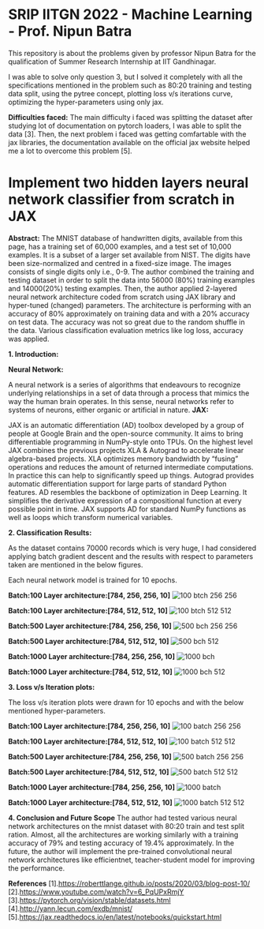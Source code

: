 # SRIP IITGN 2022 - Machine Learning - Prof. Nipun Batra
This repository is about the problems given by professor Nipun Batra for the qualification of Summer Research Internship at IIT Gandhinagar.

I was able to solve only question 3, but I solved it completely with all the specifications mentioned in the problem such as 80:20 training and testing data split, using the pytree concept, plotting loss v/s iterations curve, optimizing the hyper-parameters using only jax.

**Difficulties faced:** The main difficulty i faced was splitting the dataset after studying lot of documentation on pytorch loaders, I was able to split the data [3]. Then, the next problem i faced was getting comfartable with the jax libraries, the documentation available on the official jax website helped me a lot to overcome this problem [5]. 

# Implement two hidden layers neural network classifier from scratch in JAX 
**Abstract:**
The MNIST database of handwritten digits, available from this page, has a training set of 60,000 examples, and a test set of 10,000 examples. It is a subset of a larger set available from NIST. The digits have been size-normalized and centred in a fixed-size image. The images consists of single digits only i.e., 0-9. The author combined the training and testing dataset in order to split the data into 56000 (80%) training examples and 14000(20%) testing examples. Then, the author applied 2-layered neural network architecture coded from scratch using JAX library and hyper-tuned (changed) parameters. The architecture is performing with an accuracy of 80% approximately on training data and with a 20% accuracy on test data. The accuracy was not so great due to the random shuffle in the data. Various classification evaluation metrics like log loss, accuracy was applied.

**1.	Introduction:**

**Neural Network:**

A neural network is a series of algorithms that endeavours to recognize underlying relationships in a set of data through a process that mimics the way the human brain operates. In this sense, neural networks refer to systems of neurons, either organic or artificial in nature.
**JAX:**

JAX is an automatic differentiation (AD) toolbox developed by a group of people at Google Brain and the open-source community. It aims to bring differentiable programming in NumPy-style onto TPUs. On the highest level JAX combines the previous projects XLA & Autograd to accelerate linear algebra-based projects.
XLA optimizes memory bandwidth by “fusing” operations and reduces the amount of returned intermediate computations. In practice this can help to significantly speed up things. Autograd provides automatic differentiation support for large parts of standard Python features. AD resembles the backbone of optimization in Deep Learning. It simplifies the derivative expression of a compositional function at every possible point in time. JAX supports AD for standard NumPy functions as well as loops which transform numerical variables.

**2.	Classification Results:**

As the dataset contains 70000 records which is very huge, I had considered applying batch gradient descent and the results with respect to parameters taken are mentioned in the below figures.

Each neural network model is trained for 10 epochs. 

**Batch:100 Layer architecture:[784, 256, 256, 10]**
![100 btch 256 256](https://user-images.githubusercontent.com/53971916/162626528-9d74d235-b830-4234-af65-45cf8d4f7945.png)

**Batch:100 Layer architecture:[784, 512, 512, 10]**
![100 btch 512 512](https://user-images.githubusercontent.com/53971916/162625809-d6bd1312-d24b-40aa-ad25-7fc7c96a2c97.png)

**Batch:500 Layer architecture:[784, 256, 256, 10]**
![500 bch 256 256](https://user-images.githubusercontent.com/53971916/162627081-5ee70305-7e36-49a3-aeaa-4d056a91fc5d.png)

**Batch:500 Layer architecture:[784, 512, 512, 10]**
![500 bch 512](https://user-images.githubusercontent.com/53971916/162627303-0a20d1ee-c798-47bb-9c6f-d3a0ee350c89.png)

**Batch:1000 Layer architecture:[784, 256, 256, 10]**
![1000 bch](https://user-images.githubusercontent.com/53971916/162628066-a14b37ab-206d-41d0-9d8a-b5dd7311b4be.png)

**Batch:1000 Layer architecture:[784, 512, 512, 10]**
![1000 bch 512](https://user-images.githubusercontent.com/53971916/162627754-65602d1b-9448-4542-971e-39994e9093da.png)

**3.	Loss v/s Iteration plots:**

The loss v/s iteration plots were drawn for 10 epochs and with the below mentioned hyper-parameters.

**Batch:100 Layer architecture:[784, 256, 256, 10]**
![100 batch 256 256](https://user-images.githubusercontent.com/53971916/162627515-48cb88f5-37fe-4cec-8012-c7a9a3893a19.png)

**Batch:100 Layer architecture:[784, 512, 512, 10]**
![100 batch 512 512](https://user-images.githubusercontent.com/53971916/162627531-a61a366b-88fd-4a02-b8b7-c0eb1c6e0bae.png)

**Batch:500 Layer architecture:[784, 256, 256, 10]**
![500 batch 256 256](https://user-images.githubusercontent.com/53971916/162627542-c489f830-513e-4769-94ec-ee3e02ced645.png)

**Batch:500 Layer architecture:[784, 512, 512, 10]**
![500 batch 512 512](https://user-images.githubusercontent.com/53971916/162627555-a3287b81-6dac-4d46-bb0c-e0c21972ebd2.png)

**Batch:1000 Layer architecture:[784, 256, 256, 10]**
![1000 batch](https://user-images.githubusercontent.com/53971916/162628059-17b42a1d-c29d-49f8-be61-947ced3d9d13.png)

**Batch:1000 Layer architecture:[784, 512, 512, 10]**
![1000 batch 512 512](https://user-images.githubusercontent.com/53971916/162627771-cd3bb450-6b28-41b7-94ab-fb1e32082604.png)

**4.	Conclusion and Future Scope**
The author had tested various neural network architectures on the mnist dataset with 80:20 train and test split ration. Almost, all the architectures are working similarly with a training accuracy of 79% and testing accuracy of 19.4% approximately. In the future, the author will implement the pre-trained convolutional neural network architectures like efficientnet, teacher-student model for improving the performance.

**References**
[1].https://roberttlange.github.io/posts/2020/03/blog-post-10/
[2].https://www.youtube.com/watch?v=6_PqUPxRmjY
[3].https://pytorch.org/vision/stable/datasets.html
[4].http://yann.lecun.com/exdb/mnist/
[5].https://jax.readthedocs.io/en/latest/notebooks/quickstart.html
